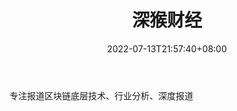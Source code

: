 ﻿---
weight: 
title: "深猴财经"
description: "专注报道区块链底层技术、行业分析、深度报道"
date: 2022-07-13T21:57:40+08:00
lastmod: 2022-07-13T16:45:40+08:00
draft: false
authors: ["浮尘"]
featuredImage: "shenhoucaijing.jpg"
link: "http://mp.weixin.qq.com/profile?src=3&timestamp=1657702741&ver=1&signature=Mfg43rrhh5iXIL8Y*qjGVUpMzHEpkry2Zd942alorLqpdu9RU9inxK9ASdFPsbk3sHG7sCQreMC5L*ApDZ4MRA=="
tags: ["微信公众号","深猴财经"]
categories: ["navigation"]
navigation: ["微信公众号"]
lightgallery: true
toc: true
pinned: false
recommend: false
recommend1: false
---
专注报道区块链底层技术、行业分析、深度报道
